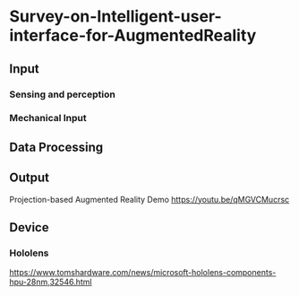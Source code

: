 # Survey-on-Intelligent-user-interface-for-AugmentedReality

## Input
### Sensing and perception
### Mechanical Input

## Data Processing

## Output
Projection-based Augmented Reality Demo
https://youtu.be/qMGVCMucrsc

## Device
### Hololens
https://www.tomshardware.com/news/microsoft-hololens-components-hpu-28nm,32546.html
